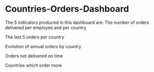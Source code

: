 # Countries-Orders-Dashboard

The 5 indicators produced in this dashboard are: The number of orders delivered per employee and per country

The last 5 orders per country

Evolution of annual orders by country

Orders not delivered on time

Countries which order more
